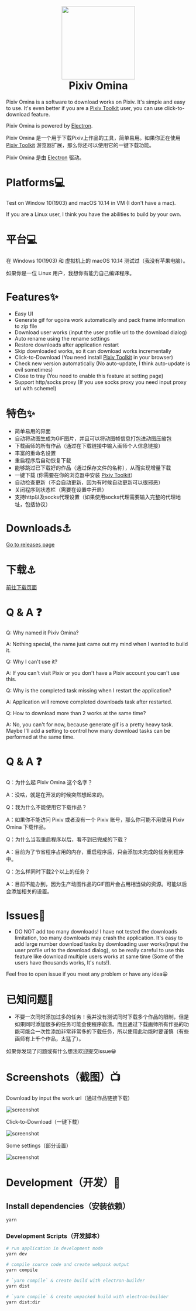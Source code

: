 <h1 style="text-align:center">
<img src="./build/icon.png" width=200><br>
Pixiv Omina
</h1>

Pixiv Omina is a software to download works on Pixiv. It's simple and easy to use. It's even better if you are a [Pixiv Toolkit](https://github.com/leoding86/webextension-pixiv-toolkit) user, you can use click-to-download feature.

Pixiv Omina is powered by [Electron](https://electronjs.org/).

Pixiv Omina 是一个用于下载Pixiv上作品的工具，简单易用。如果你正在使用 [Pixiv Toolkit](https://github.com/leoding86/webextension-pixiv-toolkit) 游览器扩展，那么你还可以使用它的一键下载功能。

Pixiv Omina 是由 [Electron](https://electronjs.org/) 驱动。

# Platforms💻

Test on Window 10(1903) and macOS 10.14 in VM (I don't have a mac).

If you are a Linux user, I think you have the abilities to build by your own.

# 平台💻

在 Windows 10(1903) 和 虚拟机上的 macOS 10.14 测试过（我没有苹果电脑）。

如果你是一位 Linux 用户，我想你有能力自己编译程序。

# Features✨

* Easy UI
* Generate gif for ugoira work automatically and pack frame information to zip file
* Download user works (input the user profile url to the download dialog)
* Auto rename using the rename settings
* Restore downloads after application restart
* Skip downloaded works, so it can download works incrementally
* Click-to-Download (You need install [Pixiv Toolkit](https://github.com/leoding86/webextension-pixiv-toolkit) in your browser)
* Check new version automatically (No auto-update, I think auto-update is evil sometimes)
* Close to tray (You need to enable this feature at setting page)
* Support http/socks proxy (If you use socks proxy you need input proxy url with schemel)

# 特色✨

* 简单易用的界面
* 自动将动图生成为GIF图片，并且可以将动图帧信息打包进动图压缩包
* 下载画师的所有作品（通过在下载链接中输入画师个人信息链接）
* 丰富的重命名设置
* 重启程序后自动恢复下载
* 能够跳过已下载好的作品（通过保存文件的名称），从而实现增量下载
* 一键下载 (你需要在你的浏览器中安装 [Pixiv Toolkit](https://github.com/leoding86/webextension-pixiv-toolkit)）
* 自动检查更新（不会自动更新，因为有时候自动更新可以很邪恶）
* 关闭程序到状态栏（需要在设置中开启）
* 支持http以及socks代理设置（如果使用socks代理需要输入完整的代理地址，包括协议）

# Downloads⚓

[Go to releases page](https://github.com/leoding86/pixiv-omina/releases)

# 下载⚓

[前往下载页面](https://github.com/leoding86/pixiv-omina/releases)

# Q & A ❓

Q: Why named it Pixiv Omina?

A: Nothing special, the name just came out my mind when I wanted to build it.

Q: Why I can't use it?

A: If you can't visit Pixiv or you don't have a Pixiv account you can't use this.

Q: Why is the completed task missing when I restart the application?

A: Application will remove completed downloads task after restarted.

Q: How to download more than 2 works at the same time?

A: No, you can't for now, because generate gif is a pretty heavy task. Maybe I'll add a setting to control how many download tasks can be performed at the same time.

# Q & A ❓

Q：为什么起 Pixiv Omina 这个名字？

A：没啥，就是在开发的时候突然想起来的。

Q：我为什么不能使用它下载作品？

A：如果你不能访问 Pixiv 或者没有一个 Pixiv 账号，那么你可能不用使用 Pixiv Omina 下载作品。

Q：为什么当我重启程序以后，看不到已完成的下载？

A：目前为了节省程序占用的内存，重启程序后，只会添加未完成的任务到程序中。

Q：怎么样同时下载2个以上的任务？

A：目前不能办到，因为生产动图作品的GIF图片会占用相当做的资源。可能以后会添加相关的设置。

# Issues🤔

* DO NOT add too many downloads! I have not tested the downloads limitation, too many downloads may crash the application. It's easy to add large number download tasks by downloading user works(input the user profile url to the download dialog), so be really careful to use this feature like download multiple users works at same time (Some of the users have thousands works, It's nuts!).

Feel free to open issue if you meet any problem or have any idea😀

# 已知问题🤔

* 不要一次同时添加过多的任务！我并没有测试同时下载多个作品的限制，但是如果同时添加很多的任务可能会使程序崩溃。而且通过下载画师所有作品的功能可能会一次性添加非常非常多的下载任务，所以使用此功能时要谨慎（有些画师有上千个作品，太猛了）。

如果你发现了问题或有什么想法欢迎提交issue😀

# Screenshots（截图）📺

Download by input the work url（通过作品链接下载）

![screenshot](./screenshots/001.gif)

Click-to-Download（一键下载）

![screenshot](./screenshots/002.gif)

Some settings（部分设置）

![screenshot](./screenshots/003.jpg)

# Development（开发）🔧

## Install dependencies（安装依赖）
```bash
yarn
```

### Development Scripts（开发脚本）

```bash
# run application in development mode
yarn dev

# compile source code and create webpack output
yarn compile

# `yarn compile` & create build with electron-builder
yarn dist

# `yarn compile` & create unpacked build with electron-builder
yarn dist:dir
```
